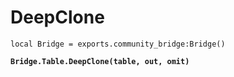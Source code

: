 # DeepClone



<pre class="language-lua"><code class="lang-lua">local Bridge = exports.community_bridge:Bridge()

<strong>Bridge.Table.DeepClone(table, out, omit)
</strong>

</code></pre>
